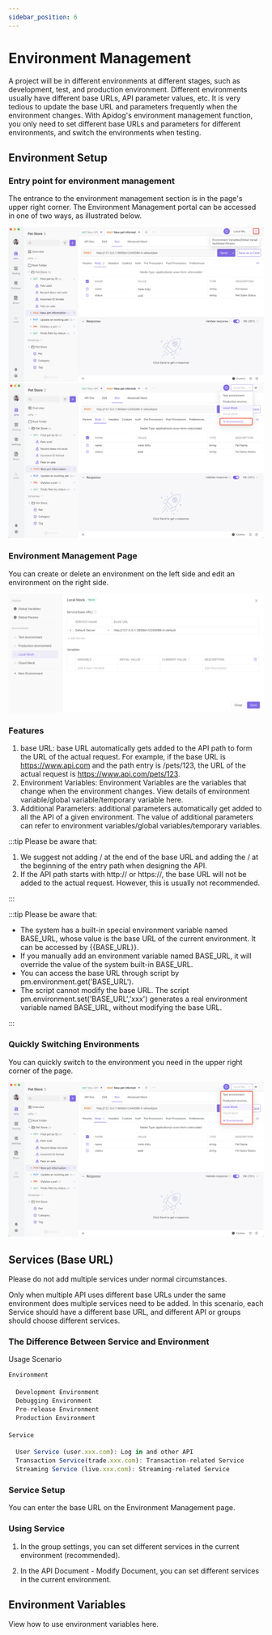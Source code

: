 ```yaml
---
sidebar_position: 6
---
```


# Environment Management

A project will be in different environments at different stages, such as development, test, and production environment. Different environments usually have different base URLs, API parameter values, etc. It is very tedious to update the base URL and parameters frequently when the environment changes. With Apidog's environment management function, you only need to set different base URLs and parameters for different environments, and switch the environments when testing.

## Environment Setup

### Entry point for environment management

The entrance to the environment management section is in the page's upper right corner. The Environment Management portal can be accessed in one of two ways, as illustrated below.

![adada](./images/WX20220826-135851@2x.png)
![adada](./images/WX20220826-140121@2x.png)

### Environment Management Page

You can create or delete an environment on the left side and edit an environment on the right side.

![adada](./images/WX20220826-140329@2x.png)

### Features

1. base URL: base URL automatically gets added to the API path to form the URL of the actual request. For example, if the base URL is https://www.api.com and the path entry is /pets/123, the URL of the actual request is https://www.api.com/pets/123.
2. Environment Variables: Environment Variables are the variables that change when the environment changes. View details of environment variable/global variable/temporary variable here.
3. Additional Parameters: additional parameters automatically get added to all the API of a given environment. The value of additional parameters can refer to environment variables/global variables/temporary variables.

:::tip Please be aware that:

1. We suggest not adding / at the end of the base URL and adding the / at the beginning of the entry path when designing the API.
2. If the API path starts with http:// or https://, the base URL will not be added to the actual request. However, this is usually not recommended.

:::

:::tip Please be aware that:

- The system has a built-in special environment variable named BASE_URL, whose value is the base URL of the current environment. It can be accessed by {{BASE_URL}}.
- If you manually add an environment variable named BASE_URL, it will override the value of the system built-in BASE_URL.
- You can access the base URL through script by pm.environment.get('BASE_URL').
- The script cannot modify the base URL. The script pm.environment.set('BASE_URL','xxx') generates a real environment variable named BASE_URL, without modifying the base URL.

:::

### Quickly Switching Environments

You can quickly switch to the environment you need in the upper right corner of the page.

![adada](./images/WX20220826-150020@2x.png)

## Services (Base URL)

Please do not add multiple services under normal circumstances.

Only when multiple API uses different base URLs under the same environment does multiple services need to be added. In this scenario, each Service should have a different base URL, and different API or groups should choose different services.

### The Difference Between Service and Environment

Usage Scenario

```js
Environment

  Development Environment
  Debugging Environment
  Pre-release Environment
  Production Environment

Service

  User Service (user.xxx.com): Log in and other API
  Transaction Service(trade.xxx.com): Transaction-related Service
  Streaming Service (live.xxx.com): Streaming-related Service

```

### Service Setup

You can enter the base URL on the Environment Management page.

### Using Service

1. In the group settings, you can set different services in the current environment (recommended).

2. In the API Document - Modify Document, you can set different services in the current environment.

## Environment Variables

View how to use environment variables here.
